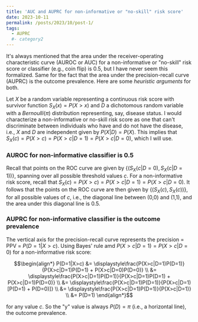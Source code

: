 ```yaml
---
title: 'AUC and AUPRC for non-informative or "no-skill" risk score'
date: 2023-10-11
permalink: /posts/2023/10/post-1/
tags:
  - AUPRC
  #- category2
---
```


It's always mentioned that the area under the receiver-operating characteristic curve (AUROC or AUC) for a non-informative or "no-skill" risk score or classifier (e.g., coin flip) is 0.5, but I have never seem this formalized. Same for the fact that the area under the precision-recall curve (AUPRC) is the outcome prevalence. Here are some *heuristic arguments* for both.

Let $X$ be a random variable representing a continuous risk score with survivor function $S_X(x) = P(X > x)$ and $D$ a dichotomous random variable with a $Bernoulli(\pi)$ distribution representing, say, disease status. I would characterize a non-informative or no-skill risk score as one that can't discriminate between individuals who have and do not have the disease, i.e., $X$ and $D$ are independent given by $P(X\vert D) = P(X)$. This implies that $S_X(c) = P(X > c) = P(X > c\vert D = 1) = P(X > c\vert D=0)$, which I will use.

### AUROC for non-informative classifier is 0.5
Recall that points on the ROC curve are given by $\lbrace\left(S_X(c\vert D=0), S_X(c\vert D=1)\right)\rbrace$, spanning over all possible threshold values $c$. For a non-informative risk score, recall that $S_X(c) = P(X > c) = P(X > c\vert D = 1) = P(X > c\vert D=0)$. It follows that the points on the ROC curve are then given by $\lbrace\left(S_X(c), S_X(c)\right)\rbrace,$ for all possible values of $c$, i.e., the diagonal line between (0,0) and (1,1), and the area under this diagonal line is 0.5. 

### AUPRC for non-informative classifier is the outcome prevalence
The vertical axis for the precision-recall curve represents the precision = PPV = $P(D=1|X>c)$. Using Bayes' rule amd $P(X > c\vert D = 1) = P(X > c\vert D=0)$ for a non-informative risk score:

$$\begin{align*}
P(D=1|X>c) &= \displaystyle\frac{P(X>c|D=1)P(D=1)}{P(X>c|D=1)P(D=1) + P(X>c|D=0)P(D=0)} \\
&= \displaystyle\frac{P(X>c|D=1)P(D=1)}{P(X>c|D=1)P(D=1) + P(X>c|D=1)P(D=0)} \\
&= \displaystyle\frac{P(X>c|D=1)P(D=1)}{P(X>c|D=1)[P(D=1) + P(D=0)]} \\
&= \displaystyle\frac{P(X>c|D=1)P(D=1)}{P(X>c|D=1)} \\
&= P(D=1) 
\end{align*}$$

for any value $c$. So the "y" value is always $P(D)=\pi$ (i.e., a horizontal line), the outcome prevalence. 
